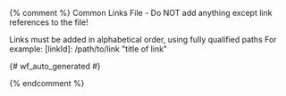 {% comment %}
Common Links File - Do NOT add anything except link references to the file!

Links must be added in alphabetical order, using fully qualified paths
For example:
[linkId]: /path/to/link "title of link"

{# wf_auto_generated #}

{% endcomment %}

[service-worker-primer]: /web/fundamentals/getting-started/primers/service-workers "Service Workers: An Introduction"

